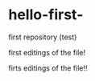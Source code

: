 # hello-first-
first repository (test)




first editings of the file!


firts editings of the file!!



